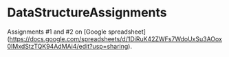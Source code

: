 # DataStructureAssignments

Assignments #1 and #2 on [Google spreadsheet] (https://docs.google.com/spreadsheets/d/1DiRuK42ZWFs7WdoUxSu3AOox0IMxdStzTQK94AdMAi4/edit?usp=sharing).

